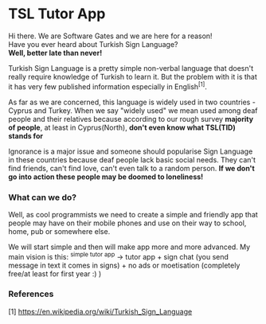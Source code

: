 # TSL Tutor App

Hi there. We are Software Gates and we are here for a reason!<br>
Have you ever heard about Turkish Sign Language?<br>
<b>Well, better late than never!</b><br>

<p>
Turkish Sign Language is a pretty simple non-verbal language that doesn't really require knowledge of Turkish to learn it. But the problem with it is that it has very few published information especially in English<sup>[1]</sup>.
</p>

<p>
As far as we are concerned, this language is widely used in two countries - Cyprus and Turkey. When we say "widely used" we mean used among deaf people and their relatives because according to our rough survey <b>majority of people</b>, at least in Cyprus(North), <b>don't even know what TSL(TID) stands for</b>
</p>

<p>
Ignorance is a major issue and someone should popularise Sign Language in these countries because deaf people lack basic social needs.
They can't find friends, can't find love, can't even talk to a random person. <b>If we don't go into action these people may be doomed to loneliness!</b>
</p>


<h3>What can we do?</h3>

<p>
Well, as cool programmists we need to create a simple and friendly app that people may have on their mobile phones and use on their way to school, home, pub or somewhere else. 
</p>

<p>
We will start simple and then will make app more and more advanced. My main vision is this: <sup>simple tutor app</sup> -> tutor app + sign chat (you send message in text it comes in signs) + no ads or moetisation (completely free/at least for first year :) )


<h3>References</h3>

[1] https://en.wikipedia.org/wiki/Turkish_Sign_Language

